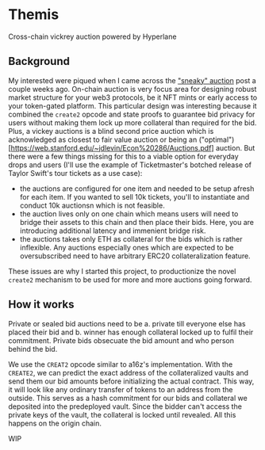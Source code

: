 # Themis
Cross-chain vickrey auction powered by Hyperlane 

## Background
My interested were piqued when I came across the ["sneaky" auction](https://a16zcrypto.com/hidden-in-plain-sight-a-sneaky-solidity-implementation-of-a-sealed-bid-auction/) post a couple weeks ago. On-chain auction is very focus area for designing robust market structure for your web3 protocols, be it NFT mints or early access to your token-gated platform. This particular design was interesting because it combined the `create2` opcode and state proofs to guarantee bid privacy for users without making them lock up more collateral than required for the bid. Plus, a vickey auctions is a blind second price auction which is acknowledged as closest to fair value auction or being an ("optimal")[https://web.stanford.edu/~jdlevin/Econ%20286/Auctions.pdf] auction. But there were a few things missing for this to a viable option for everyday drops and users (I'll use the example of Ticketmaster's botched release of Taylor Swift's tour tickets as a use case):

- the auctions are configured for one item and needed to be setup afresh for each item. If you wanted to sell 10k tickets, you'll to instantiate and conduct 10k auctionsn which is not feasible.
- the auction lives only on one chain which means users will need to bridge their assets to this chain and then place their bids. Here, you are introducing additional latency and immenient bridge risk.
- the auctions takes only ETH as collateral for the bids which is rather inflexible. Any auctions especially ones which are expected to be oversubscribed need to have arbitrary ERC20 collateralization feature.

These issues are why I started this project, to productionize the novel `create2` mechanism to be used for more and more auctions going forward.

## How it works

Private or sealed bid auctions need to be a. private till everyone else has placed their bid and b. winner has enough collateral locked up to fulfil their commitment. Private bids obsecuate the bid amount and who person behind the bid. 

We use the `CREAT2` opcode similar to a16z's implementation. With the `CREATE2`, we can predict the exact address of the collateralized vaults and send them our bid amounts before initializing the actual contract. This way, it will look like any ordinary transfer of tokens to an address from the outside. This serves as a hash commitment for our bids and collateral we deposited into the predeployed vault. Since the bidder can't access the private keys of the vault, the collateral is locked until revealed. All this happens on the origin chain.

WIP
